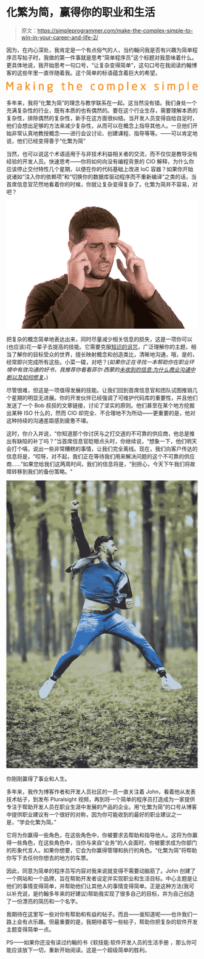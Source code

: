 # 化繁为简，赢得你的职业和生活

> 原文：<https://simpleprogrammer.com/make-the-complex-simple-to-win-in-your-career-and-life-2/>

因为，在内心深处，我肯定是一个有点俗气的人，当约翰问我是否有兴趣为简单程序员写帖子时，我做的第一件事就是思考“简单程序员”这个标题对我意味着什么。更具体地说，我开始思考一句口号，“让复杂变得简单”，这句口号在我阅读约翰博客的这些年里一直伴随着我。这个简单的标语蕴含着巨大的希望。

![complex](img/5394cefc0ab41f8b3b3db325464f4b19.png)

多年来，我将“化繁为简”的理念与教学联系在一起。这当然没有错。我们身处一个充满复杂性的行业，既有本质的也有偶然的。要在这个行业生存，需要理解本质的复杂性，排除偶然的复杂性，新手在这方面很纠结。当开发人员变得自给自足时，他们会想出足够的方法来减少复杂性，从而可以在概念上指导其他人。一旦他们开始非常认真地教授概念——进行会议讨论、创建课程、指导等等。——可以肯定地说，他们已经变得善于“化繁为简”

当然，也可以说这个术语适用于与非技术利益相关者的交流，而不仅仅是教导没有经验的开发人员。快速思考——你将如何向没有编程背景的 CIO 解释，为什么你应该停止交付特性几个星期，以便在你的代码基础上改进 IoC 容器？如果你开始说诸如“注入你的依赖项”和“切换你的数据库驱动程序而不重新编译”之类的话，当首席信息官茫然地看着你的时候，你就让复杂变得复杂了。化繁为简并不容易，对吧？

![man worried with a headache](img/034edfe581fb8ef19b5aed63f76149ce.png)

把复杂的概念简单地表达出来，同时尽量减少相关信息的损失，这是一项你可以(也应该)花一辈子去提高的技能。它需要克服[知识的诅咒](https://simpleprogrammer.com/2011/01/08/solving-problems-breaking-it-down/)，广泛理解你的主题，相当了解你的目标受众的世界，擅长映射概念和创造类比，清晰地沟通，哦，是的，经常即兴完成所有这些。小菜一碟，对吧？(*如果你正在寻找一本帮助你在职业环境中有效沟通的好书，我推荐你看看菲尔·西蒙的[未收到的信息:为什么商业沟通中断以及如何修复](http://www.amazon.com/exec/obidos/ASIN/1119017033/makithecompsi-20)。*)

尽管很难，但这是一项值得发展的技能。让我们回到首席信息官和团队试图推销几个星期的明显无进展。你的开发伙伴已经强调了可维护代码库的重要性，并且他们发送了一个 Bob 叔叔的文章链接，讨论了坚实的原则。他们甚至在某个地方挖掘出某种 ISO 什么的，然而 CIO 却完全、不合理地不为所动——更重要的是，他对这种持续的沟通差距感到疲惫不堪。

这时，你介入并说，“你知道那个你讨厌与之打交道的不可靠的供应商，他总是推出有缺陷的补丁吗？”当首席信息官眨眼点头时，你继续说，“想象一下，他们明天会打个嗝，说出一些非常糟糕的事情，让我们完全离线。现在，我们向客户传达的信息将是，“哎呀，对不起，我们正在等待我们用来解决问题的这个不可靠的供应商……”如果您给我们这两周时间，我们的信息将是，“别担心，今天下午我们将故障转移到我们的备份策略。"

![Young man jumping for joy](img/3cb70acebd9ca1270f5fd6d57d402016.png)

你刚刚赢得了事业和人生。

多年来，我作为博客作者和开发人员社区的一员一直关注着 John，看着他从发表技术帖子，到发布 Pluralsight 视频，再到将一个简单的程序员打造成为一家提供专注于帮助开发人员在职业生涯中发展的产品的企业。用“化繁为简”的口号从博客中提供职业建议有一个很好的对称，因为你可能收到的最好的职业建议之一是，“学会化繁为简。”

它将为你赢得一些角色，在这些角色中，你被要求去帮助和指导他人。这将为你赢得一些角色，在这些角色中，当你与来自“业务”的人会面时，你被要求成为你部门的形象代言人。如果你想要，它会为你赢得管理和执行的角色。“化繁为简”将帮助你写下去任何你想去的地方的车票。

因此，同意为简单的程序员写内容对我来说就变得不需要动脑筋了。John 创建了一个网站和一个品牌，旨在帮助开发者设定并实现职业和生活目标。中心主题是让他们的事情变得简单，并帮助他们让其他人的事情变得简单。正是这种方法(我可以补充说，是约翰多年来的好建议)帮助我实现了很多自己的目标，并为自己创造了一份漂亮的简历和一个名字。

我期待在这里写一些对你有帮助和有益的帖子。而且——谁知道呢——也许我们一路上会有点乐趣。但最重要的是，我期待着写一些帖子，帮助你把复杂的软件开发主题变得简单一点。

PS——如果你还没有读过约翰的书《软技能:软件开发人员的生活手册 ，那么你可能应该放下一切，重新开始阅读。这是一个超级简单的胜利。